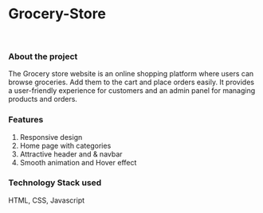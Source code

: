 # Grocery-Store
<br>
<h3>About the project</h3>
The Grocery store website is an online shopping platform where users can browse groceries. Add them to the cart and place orders easily. It provides a user-friendly experience for customers and an admin panel for managing products and orders.
<br>
<h3> Features</h3>
<ol type="1">
<li>Responsive design</li>
<li>Home page with categories</li>
<li>Attractive header and & navbar</li>
<li>Smooth animation and Hover effect</li>

</ol>
 <h3>Technology Stack used</h3>
 <p>HTML, CSS, Javascript</p>


 